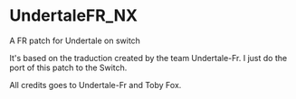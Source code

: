 # UndertaleFR_NX
A FR patch for Undertale on switch

It's based on the traduction created by the team Undertale-Fr.
I just do the port of this patch to the Switch.

All credits goes to Undertale-Fr and Toby Fox.
